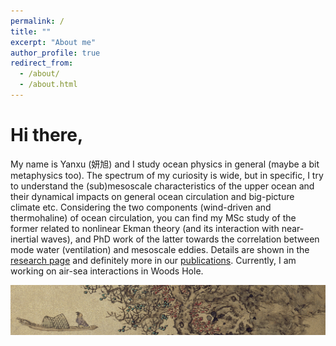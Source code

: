 ```yaml
---
permalink: /
title: ""
excerpt: "About me"
author_profile: true
redirect_from: 
  - /about/
  - /about.html
---
```


Hi there, 
======
My name is Yanxu (妍旭) and I study ocean physics in general (maybe a bit metaphysics too). The spectrum of my curiosity is wide, but in specific, I try to understand the (sub)mesoscale characteristics of the upper ocean and their dynamical impacts on general ocean circulation and big-picture climate etc. Considering the two components (wind-driven and thermohaline) of ocean circulation, you can find my MSc study of the former related to nonlinear Ekman theory (and its interaction with near-inertial waves), and PhD work of the latter towards the correlation between mode water (ventilation) and mesoscale eddies. Details are shown in the [research page](https://yanxu-chen.github.io/research) and definitely more in our [publications](https://yanxu-chen.github.io/publications). Currently, I am working on air-sea interactions in Woods Hole.  

![Editing a markdown file for a talk](/images/Lanying2.png)

